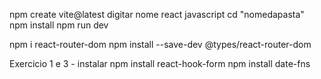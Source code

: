 npm create vite@latest
digitar nome
react
javascript
cd "nomedapasta"
npm install
npm run dev


npm i react-router-dom
npm install --save-dev @types/react-router-dom

Exercicio 1 e 3 - instalar
npm install react-hook-form
npm install date-fns
